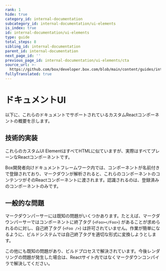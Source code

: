 ```yaml
---
rank: 1
hide: true
category_id: internal-documentation
subcategory_id: internal-documentation/ui-elements
is_index: true
id: internal-documentation/ui-elements
type: guide
total_steps: 8
sibling_id: internal-documentation
parent_id: internal-documentation
next_page_id: ''
previous_page_id: internal-documentation/ui-elements/cta
source_url: >-
  https://github.com/box/developer.box.com/blob/main/content/guides/internal-documentation/ui-elements/index.md
fullyTranslated: true
---
```

<!-- does not need translation -->

# ドキュメントUI

以下に、これらのドキュメントでサポートされているカスタムReactコンポーネントの概要を示します。

## 技術的実装

これらのカスタムUI ElementはすべてHTMLに似ていますが、実際はすべてプレーンなReactコンポーネントです。

Box開発者向けドキュメントフレームワーク内では、コンポーネントが名前付きで登録されており、マークダウンが解析されると、これらのコンポーネントのコンテンツがそのReactコンポーネントに渡されます。認識されるのは、登録済みのコンポーネントのみです。

## 一般的な問題

マークダウンパーサーには既知の問題がいくつかあります。たとえば、マークダウンパーサーではコンポーネントに終了タグ (`<Foo></Foo>`) があることが求められるのに対し、自己終了タグ (`<Foo />`) は許可されていません。作業が簡単になるように、ビルドシステムでは自己終了タグを適切な形式に変換しようとします。

この他にも既知の問題があり、ビルドプロセスで解決されています。今後レンダリングの問題が発生した場合は、Reactサイト内ではなくマークダウンコンパイラで解決してください。
